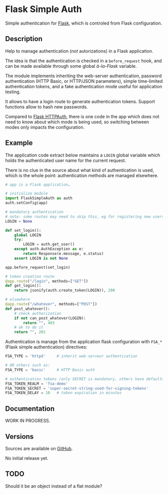 # Flask Simple Auth

Simple authentication for [Flask](https://flask.palletsprojects.com/),
which is controled from Flask configuration.

## Description

Help to manage authentication (*not* autorizations) in a Flask application.

The idea is that the authentication is checked in a `before_request` hook,
and can be made available through some global *à-la-Flask* variable.

The module implements inheriting the web-server authentication,
password authentication (HTTP Basic, or HTTP/JSON parameters),
simple time-limited authentication tokens, and
a fake authentication mode useful for application testing.

It allows to have a login route to generate authentication tokens.
Support functions allow to hash new passwords.

Compared to [Flask HTTPAuth](https://github.com/miguelgrinberg/Flask-HTTPAuth),
there is one code in the app which does not need to know about which mode
is being used, so switching between modes only impacts the configuration.

## Example

The application code extract below maintains a `LOGIN` global variable which
holds the authenticated user name for the current request.

There is no clue in the source about what kind of authentication is used,
which is the whole point: authentication methods are managed elsewhere.

```Python
# app is a Flask application…

# initialize module
import FlaskSimpleAuth as auth
auth.setConfig(app)

# mandatory authentication
# note: some routes may need to skip this, eg for registering new users.
LOGIN = None

def set_login():
    global LOGIN
    try:
        LOGIN = auth.get_user()    
    except auth.AuthException as e:
        return Response(e.message, e.status)
    assert LOGIN is not None

app.before_request(set_login)

# token creation route
@app.route("/login", methods=["GET"])
def get_login():
    return jsonify(auth.create_token(LOGIN)), 200

# elsewhere
@app.route("/whatever", methods=["POST"])
def post_whatever():
    # check authorization
    if not can_post_whatever(LOGIN):
        return "", 403
    # ok to do it
    return "", 201
```

Authentication is manage from the application flask configuration
with `FSA_*` (Flask simple authentication) directives:

```Python
FSA_TYPE = 'httpd'     # inherit web-serveur authentication

# OR others such as:
FSA_TYPE = 'basic'     # HTTP Basic auth

# authentication tokens (only SECRET is mandatory, others have defaults)
FSA_TOKEN_REALM = 'fsa-demo'
FSA_TOKEN_SECRET = 'super-secret-string-used-for-signing-tokens'
FSA_TOKEN_DELAY = 10   # token expiration in minutes
```

## Documentation

WORK IN PROGRESS.

## Versions

Sources are available on [GitHub](https://github.com/zx80/flask-simple-auth).

No initial release yet.

## TODO

Should it be an object instead of a flat module?
